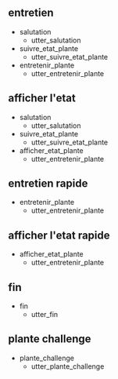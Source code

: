 ## entretien
* salutation
  - utter_salutation
* suivre_etat_plante
  - utter_suivre_etat_plante
* entretenir_plante
  - utter_entretenir_plante

## afficher l'etat
* salutation
  - utter_salutation
* suivre_etat_plante
  - utter_suivre_etat_plante
* afficher_etat_plante
  - utter_entretenir_plante
  
## entretien rapide
* entretenir_plante
  - utter_entretenir_plante

## afficher l'etat rapide
* afficher_etat_plante
  - utter_entretenir_plante

## fin
* fin
  - utter_fin

## plante challenge
* plante_challenge
  - utter_plante_challenge
